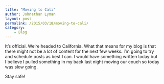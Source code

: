 ```yaml
---
title: "Moving to Cali"
author: Johnathan Lyman
layout: post
permalink: /2015/03/18/moving-to-cali/
category:
    - Blog
---
```


It’s official. We’re headed to California. What that means for my blog is that there might not be a lot of content for the next few weeks. I’m going to try and schedule posts as best I can. I would have something written today but I believe I pulled something in my back last night moving our couch so today was slow going.

Stay safe!

